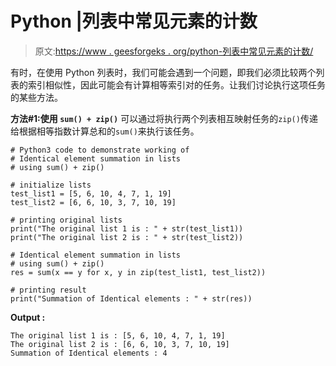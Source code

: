 # Python |列表中常见元素的计数

> 原文:[https://www . geesforgeks . org/python-列表中常见元素的计数/](https://www.geeksforgeeks.org/python-count-of-common-elements-in-the-lists/)

有时，在使用 Python 列表时，我们可能会遇到一个问题，即我们必须比较两个列表的索引相似性，因此可能会有计算相等索引对的任务。让我们讨论执行这项任务的某些方法。

**方法#1:使用 `sum() + zip()`**
可以通过将执行两个列表相互映射任务的`zip()`传递给根据相等指数计算总和的`sum()`来执行该任务。

```
# Python3 code to demonstrate working of
# Identical element summation in lists
# using sum() + zip()

# initialize lists
test_list1 = [5, 6, 10, 4, 7, 1, 19]
test_list2 = [6, 6, 10, 3, 7, 10, 19]

# printing original lists
print("The original list 1 is : " + str(test_list1))
print("The original list 2 is : " + str(test_list2))

# Identical element summation in lists
# using sum() + zip()
res = sum(x == y for x, y in zip(test_list1, test_list2))

# printing result
print("Summation of Identical elements : " + str(res))
```

**Output :**

```
The original list 1 is : [5, 6, 10, 4, 7, 1, 19]
The original list 2 is : [6, 6, 10, 3, 7, 10, 19]
Summation of Identical elements : 4

```